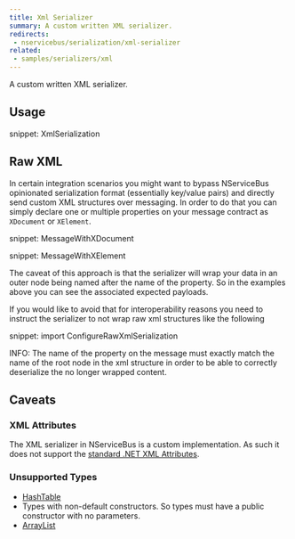```yaml
---
title: Xml Serializer
summary: A custom written XML serializer.
redirects:
 - nservicebus/serialization/xml-serializer
related:
 - samples/serializers/xml
---
```


A custom written XML serializer.


## Usage

snippet: XmlSerialization


## Raw XML

In certain integration scenarios you might want to bypass NServiceBus opinionated serialization format (essentially key/value pairs) and directly send custom XML structures over messaging. In order to do that you can simply declare one or multiple properties on your message contract as `XDocument` or `XElement`.

snippet: MessageWithXDocument

snippet: MessageWithXElement

The caveat of this approach is that the serializer will wrap your data in an outer node being named after the name of the property. So in the examples above you can see the associated expected payloads.

If you would like to avoid that for interoperability reasons you need to instruct the serializer to not wrap raw xml structures like the following

snippet: import ConfigureRawXmlSerialization

INFO: The name of the property on the message must exactly match the name of the root node in the xml structure in order to be able to correctly deserialize the no longer wrapped content.


## Caveats


### XML Attributes

The XML serializer in NServiceBus is a custom implementation. As such it does not support the [standard .NET XML Attributes](https://msdn.microsoft.com/en-us/library/2baksw0z.aspx).


### Unsupported Types

 * [HashTable](https://msdn.microsoft.com/en-us/library/system.collections.hashtable.aspx)
 * Types with non-default constructors. So types must have a public constructor with no parameters.
 * [ArrayList](https://msdn.microsoft.com/en-us/library/system.collections.arraylist.aspx)